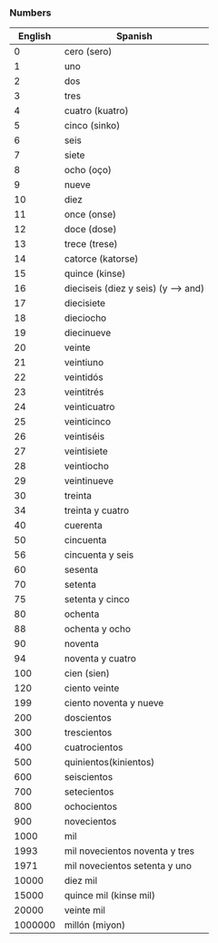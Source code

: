 ### Numbers

English | Spanish
------- | ---------
0   | cero (sero)
1   | uno
2   | dos
3   | tres
4   | cuatro (kuatro)
5   | cinco (sinko)
6   | seis
7   | siete
8   | ocho (oço)
9   | nueve
10  | diez
11  | once (onse)
12  | doce (dose)
13  | trece (trese)
14  | catorce (katorse)
15  | quince (kinse)
16  | dieciseis (diez y seis) (y --> and)
17  | diecisiete
18  | dieciocho
19  | diecinueve
20  | veinte
21  | veintiuno
22  | veintidós
23  | veintitrés
24  | veinticuatro
25  | veinticinco
26  | veintiséis
27  | veintisiete
28  | veintiocho
29  | veintinueve
30  | treinta
34  | treinta y cuatro
40  | cuerenta
50  | cincuenta 
56  | cincuenta y seis
60  | sesenta
70  | setenta
75  | setenta y cinco
80  | ochenta
88  | ochenta y ocho
90  | noventa
94  | noventa y cuatro
100 | cien (sien)
120 | ciento veinte
199 | ciento noventa y nueve
200 | doscientos
300 | trescientos
400 | cuatrocientos
500 | quinientos(kinientos)
600 | seiscientos
700 | setecientos
800     | ochocientos
900     | novecientos
1000    | mil
1993    | mil novecientos noventa y tres
1971    | mil novecientos setenta y uno
10000   | diez mil
15000   | quince mil (kinse mil)
20000   | veinte mil
1000000 | millón (miyon)


 

